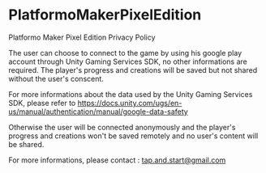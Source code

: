 # PlatformoMakerPixelEdition
Platformo Maker Pixel Edition Privacy Policy

The user can choose to connect to the game by using his google play account through Unity Gaming Services SDK, no other informations are required.
The player's progress and creations will be saved but not shared without the user's conscent.

For more informations about the data used by the Unity Gaming Services SDK, please refer to https://docs.unity.com/ugs/en-us/manual/authentication/manual/google-data-safety

Otherwise the user will be connected anonymously and the player's progress and creations won't be saved remotely and no user's content will be shared.

For more informations, please contact : tap.and.start@gmail.com
